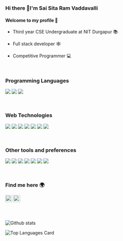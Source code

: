 ### Hi there 👋I'm Sai Sita Ram Vaddavalli

#### Welcome to my profile 🙎️

- Third year CSE Undergraduate at NIT Durgapur 📚

- Full stack developer 🕸️

- Competitive Programmer 💻

</br>

### Programming Languages
<img src='https://img.shields.io/badge/-C%20&%20C++-659ad2?style=flat&logo=c%2B%2B&logoColor=ffffff'> <img src="https://img.shields.io/badge/-JavaScript-eed718?style=flat&logo=javascript&logoColor=ffffff"> <img src="https://img.shields.io/badge/-Python-blue?style=flat&logo=python&logoColor=white"> 


</br>

### Web Technologies
<img src='https://img.shields.io/badge/HTML5-E34F26?style=plastic&logo=html5&logoColor=white'> <img src='https://img.shields.io/badge/CSS3-1572B6?style=plastic&logo=css3&logoColor=white'> <img src='https://img.shields.io/badge/-ReactJs-61DAFB?logo=react&logoColor=white&style=plastic'> <img src='https://img.shields.io/badge/Redux-593D88?style=plastic&logo=redux&logoColor=white'> <img src='https://img.shields.io/badge/Node.js-43853D?style=plastic&logo=node.js&logoColor=white'> <img src="https://img.shields.io/badge/Express.js-404D59?style=plastic&logo=express&logoColor=white"> <img src='https://img.shields.io/badge/MySQL-00000F?style=plastic&logo=mysql&logoColor=white'>

</br>

### Other tools and preferences
<img src="http://img.shields.io/badge/-Git-F1502F?style=flat&logo=git&logoColor=FFFFFF"> <img src="http://img.shields.io/badge/-Github-000000?style=flat&logo=github&logoColor=FFFFFF"> <img src="http://img.shields.io/badge/-VS%20Code-007ACC?style=flat&logo=visual%20studio%20code&logoColor=white">
<img src='https://img.shields.io/badge/-Ubuntu-%23c64423?style=flat&logo=ubuntu&logoColor=yellow'> <img src="http://img.shields.io/badge/-Heroku-430098?style=flat&logo=heroku&logoColor=white"> <img src="https://img.shields.io/badge/firebase-ffca28?style=plastic&logo=firebase&logoColor=white"> <img src="https://img.shields.io/badge/Postman-FF6C37?style=plastic&logo=Postman&logoColor=white"> 

</br>

### Find me here 🌍
[<img align="left" alt="saisitaram | LinkedIn" width="22px" src="https://cdn.jsdelivr.net/npm/simple-icons@v3/icons/linkedin.svg" />][linkedin]
[<img align="left" alt="saisitaram | mail" width="22px" src="https://cdn.jsdelivr.net/npm/simple-icons@v3/icons/gmail.svg" />][gmail]
</br>
</br>



[linkedin]: https://www.linkedin.com/in/saisitaram-vaddavalli-546252196/
[gmail]: mailto:saisitaramvaddavalli@gmail.com

</br>

![Github stats](https://github-readme-stats.vercel.app/api?username=saisitaram2000&theme=highcontrast&show_icons=true&count_private=true)

![Top Languages Card](https://github-readme-stats.vercel.app/api/top-langs/?username=saisitaram2000&layout=compact&theme=highcontrast)
